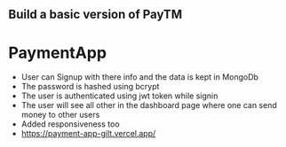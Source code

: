 
## Build a basic version of PayTM
# PaymentApp
- User can Signup with there info and the data is kept in MongoDb
- The password is hashed using bcrypt 
- The user is authenticated using jwt token while signin
- The user will see all other in the dashboard page where one can send money to other users
- Added responsiveness too
- https://payment-app-gilt.vercel.app/
